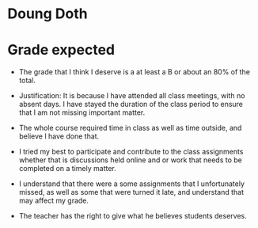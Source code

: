 # Doung Doth
# Grade expected


* The grade that I think I deserve is a at least a B or about an 80% of the total.


* Justification: It is because I have attended all class meetings, with no absent days. I have stayed the duration of the class period to ensure that I am not missing important matter. 

* The whole course required time in class as well as time outside, and believe I have done that.

* I tried my best to participate and contribute to the class assignments whether that is discussions held online and or work that needs to be completed on a timely matter.

* I understand that there were a some assignments that I unfortunately missed, as well as some that were turned it late, and understand that may affect my grade. 

* The teacher has the right to give what he believes students deserves.
